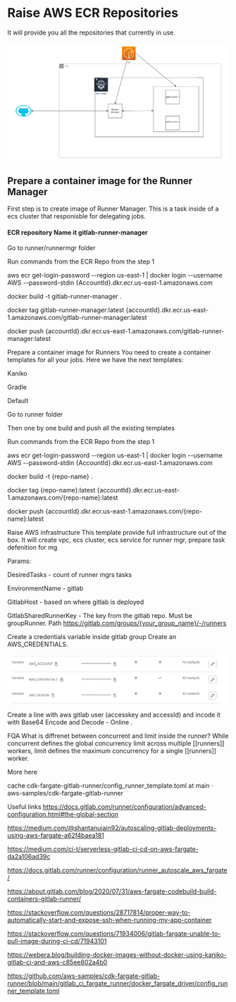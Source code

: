 # Raise AWS ECR Repositories
It will provide you all the repositories that currently in use.

![img_1.png](img_1.png)

## Prepare a container image for the Runner Manager
First step is to create image of Runner Manager. This is a task inside of a ecs cluster that responisble for delegating jobs.

#### ECR repository Name it gitlab-runner-manager


Go to runner/runnermgr folder

Run commands from the ECR Repo from the step 1

aws ecr get-login-password --region us-east-1 | docker login --username AWS --password-stdin {AccountId}.dkr.ecr.us-east-1.amazonaws.com

docker build -t gitlab-runner-manager .

docker tag gitlab-runner-manager:latest {accountId}.dkr.ecr.us-east-1.amazonaws.com/gitlab-runner-manager:latest

docker push {accountId}.dkr.ecr.us-east-1.amazonaws.com/gitlab-runner-manager:latest

Prepare a container image for Runners
You need to create a container templates for all your jobs. Here we have the next templates:

Kaniko

Gradle

Default

Go to runner folder

Then one by one build and push all the existing templates

Run commands from the ECR Repo from the step 1

aws ecr get-login-password --region us-east-1 | docker login --username AWS --password-stdin {AccountId}.dkr.ecr.us-east-1.amazonaws.com

docker build -t {repo-name} .

docker tag {repo-name}:latest {accountId}.dkr.ecr.us-east-1.amazonaws.com/{repo-name}:latest

docker push {accountId}.dkr.ecr.us-east-1.amazonaws.com/{repo-name}:latest

Raise AWS infrastructure
This template provide full infrastructure out of the box. It will create vpc, ecs cluster, ecs service for runner mgr, prepare task defenition for mg


Params:

DesiredTasks - count of runner mgrs tasks

EnvironmentName - gitlab

GitlabHost - based on where gitlab is deployed

GitlabSharedRunnerKey - The key from the gitlab repo. Must be groupRunner. Path https://gitlab.com/groups/{your_group_name}/-/runners

Create a credentials variable inside gitlab group
Create an AWS_CREDENTIALS.

![img.png](img.png)


Create a line with aws gitlab user (accesskey and accessId) and incode it with Base64 Encode and Decode - Online .

FQA
What is diffrenet between concurrent and limit inside the runner?
While concurrent defines the global concurrency limit across multiple [[runners]] workers, limit defines the maximum concurrency for a single [[runners]] worker.

More here



cache cdk-fargate-gitlab-runner/config_runner_template.toml at main · aws-samples/cdk-fargate-gitlab-runner

Useful links
https://docs.gitlab.com/runner/configuration/advanced-configuration.html#the-global-section

https://medium.com/@shantanujain92/autoscaling-gitlab-deployments-using-aws-fargate-a62f4baea181

https://medium.com/ci-t/serverless-gitlab-ci-cd-on-aws-fargate-da2a106ad39c

https://docs.gitlab.com/runner/configuration/runner_autoscale_aws_fargate/


https://about.gitlab.com/blog/2020/07/31/aws-fargate-codebuild-build-containers-gitlab-runner/

https://stackoverflow.com/questions/28717814/proper-way-to-automatically-start-and-expose-ssh-when-running-my-app-container



https://stackoverflow.com/questions/71934006/gitlab-fargate-unable-to-pull-image-during-ci-cd/71943101


https://webera.blog/building-docker-images-without-docker-using-kaniko-gitlab-ci-and-aws-c85ee802a4b0


https://github.com/aws-samples/cdk-fargate-gitlab-runner/blob/main/gitlab_ci_fargate_runner/docker_fargate_driver/config_runner_template.toml